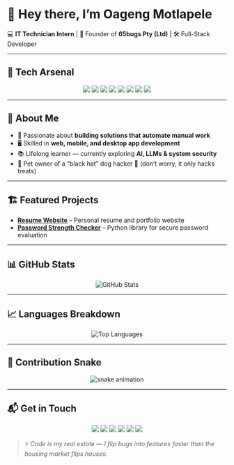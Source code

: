 <!--
**oagengmotlapele/oagengmotlapele** is a ✨ _special_ ✨ repository because its `README.md` (this file) appears on your GitHub profile.

Here are some ideas to get you started:

- 🔭 I’m currently working on ...
- 🌱 I’m currently learning ...
- 👯 I’m looking to collaborate on ...
- 🤔 I’m looking for help with ...
- 💬 Ask me about ...
- 📫 How to reach me: ...
- 😄 Pronouns: ...
- ⚡ Fun fact: ...
-->

# 👋 Hey there, I’m Oageng Motlapele  

💻 **IT Technician Intern** | 🏢 Founder of **65bugs Pty (Ltd)** | 🛠 Full-Stack Developer  

---

## 🚀 Tech Arsenal
<p align="center">
  <img src="https://img.shields.io/badge/Frontend-CSS3-blue?logo=css3&logoColor=white" />
  <img src="https://img.shields.io/badge/Frontend-Bootstrap-563d7c?logo=bootstrap&logoColor=white" />
  <img src="https://img.shields.io/badge/Language-Python-3776AB?logo=python&logoColor=white" />
  <img src="https://img.shields.io/badge/Language-Java-007396?logo=java&logoColor=white" />
  <img src="https://img.shields.io/badge/Language-JavaScript-F7DF1E?logo=javascript&logoColor=black" />
  <img src="https://img.shields.io/badge/Database-MySQL-4479A1?logo=mysql&logoColor=white" />
  <img src="https://img.shields.io/badge/Database-SQLite-003B57?logo=sqlite&logoColor=white" />
  <img src="https://img.shields.io/badge/Database-PostgreSQL-336791?logo=postgresql&logoColor=white" />
</p>

---

## 📌 About Me  
- 🎯 Passionate about **building solutions that automate manual work**  
- 🖥 Skilled in **web, mobile, and desktop app development**  
- 📚 Lifelong learner — currently exploring **AI, LLMs & system security**  
- 🐶 Pet owner of a “black hat” dog hacker 🐾 (don’t worry, it only hacks treats)  

---

## 🏗 Featured Projects  
- **[Resume Website](https://deburgers.pythonanywhere.com/bdf-comapnies6565)** – Personal resume and portfolio website  
- **[Password Strength Checker](https://pypi.org/project/password-strength-checker-pro/0.1.0/)** – Python library for secure password evaluation  

---

## 📊 GitHub Stats
<p align="center">
  <img src="https://github-readme-stats.vercel.app/api?username=oagengmotlapele&show_icons=true&theme=radical" alt="GitHub Stats" />
</p>

---

## 📈 Languages Breakdown
<p align="center">
  <img src="https://github-readme-stats.vercel.app/api/top-langs/?username=oagengmotlapele&layout=compact&theme=tokyonight" alt="Top Languages" />
</p>

---

## 🐍 Contribution Snake
<p align="center">
  <img src="https://github.com/oagengmotlapele/oagengmotlapele/blob/output/github-contribution-grid-snake.svg" alt="snake animation" />
</p>

---
## 📬 Get in Touch  
<p align="center">
  <a href="mailto:oagengmtlapele@gmail.com"><img src="https://img.shields.io/badge/Email-oagengmtlapele%40gmail.com-red?logo=gmail&logoColor=white" /></a>
  <a href="https://www.linkedin.com/in/oageng-motlapele-853387264/"><img src="https://img.shields.io/badge/LinkedIn-0077B5?logo=linkedin&logoColor=white" /></a>
  <a href="https://github.com/oagengmotlapele"><img src="https://img.shields.io/badge/GitHub-181717?logo=github&logoColor=white" /></a>
  <a href="https://web.facebook.com/peacedodobane.sechele"><img src="https://img.shields.io/badge/Facebook-1877F2?logo=facebook&logoColor=white" /></a>
  <a href="https://www.instagram.com/oagengmotlapele/"><img src="https://img.shields.io/badge/Instagram-E4405F?logo=instagram&logoColor=white" /></a>
  <a href="https://wa.me/26772693981"><img src="https://img.shields.io/badge/WhatsApp-25D366?logo=whatsapp&logoColor=white" /></a>
</p>


> ⚡ *Code is my real estate — I flip bugs into features faster than the housing market flips houses.*

